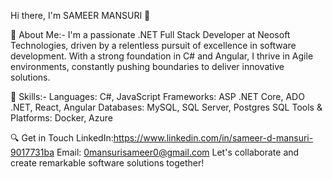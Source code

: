 
Hi there, I'm SAMEER MANSURI 👋

🌟 About Me:-
I'm a passionate .NET Full Stack Developer at Neosoft Technologies, driven by a relentless pursuit of excellence in software development. With a strong foundation in C# and Angular, I thrive in Agile environments, constantly pushing boundaries to deliver innovative solutions.

💼 Skills:-
Languages: C#, JavaScript
Frameworks: ASP .NET Core, ADO .NET, React, Angular
Databases: MySQL, SQL Server, Postgres SQL
Tools & Platforms: Docker, Azure


🔍 Get in Touch
LinkedIn:https://www.linkedin.com/in/sameer-d-mansuri-9017731ba
Email: 0mansurisameer0@gmail.com
Let's collaborate and create remarkable software solutions together!


